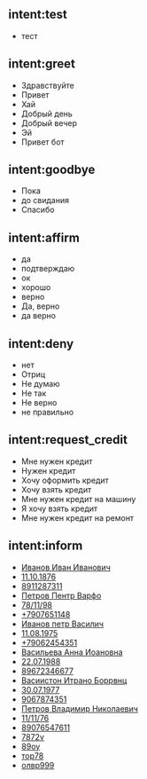 ## intent:test
- тест

## intent:greet
- Здравствуйте
- Привет
- Хай
- Добрый день
- Добрый вечер
- Эй
- Привет бот

## intent:goodbye
- Пока
- до свидания
- Спасибо

## intent:affirm
- да
- подтверждаю
- ок
- хорошо
- верно
- Да, верно
- да верно

## intent:deny
- нет
- Отриц
- Не думаю
- Не так
- Не верно
- не правильно

## intent:request_credit
- Мне нужен кредит
- Нужен кредит
- Хочу оформить кредит
- Хочу взять кредит
- Мне нужен кредит на машину
- Я хочу взять кредит
- Мне нужен кредит на ремонт

## intent:inform
- [Иванов Иван Иванович](fio)
- [11.10.1876](birth_date)
- [8911287311](telephone)
- [Петров Пентр Варфо](fio)
- [78/11/98](birth_date)
- [+7907651148](telephone)
- [Иванов петр Василич](fio)
- [11.08.1975](birth_date)
- [+79062454351](telephone)
- [Васильева Анна Иоановна](fio)
- [22.07.1988](birth_date)
- [89672346677](telephone)
- [Васиистон Итрано Боррвнц](fio)
- [30.07.1977](birth_date)
- [9067874351](telephone)
- [Петров Владимир Николаевич](fio)
- [11/11/76](birth_date)
- [89076547611](telephone)
- [7872v](data)
- [89оу](data)
- [тор78](data)
- [олвр999](data)
